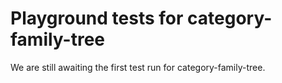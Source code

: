 # Playground tests for category-family-tree
We are still awaiting the first test run for category-family-tree.
